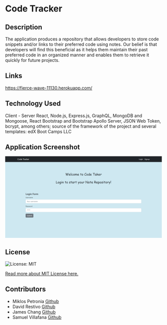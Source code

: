 # Code Tracker



## Description
The application produces a repository that allows developers to store code snippets and/or links to their preferred code using notes. Our belief is that developers will find this beneficial as it helps them maintain their past preferred code in an organized manner and enables them to retrieve it quickly for future projects.


## Links



https://fierce-wave-11130.herokuapp.com/

## Technology Used

Client - Server
React, Node.js, Express.js, GraphQL, MongoDB and Mongoose,
React Bootstrap and Bootstrap
Apollo Server, JSON Web Token, bcrypt, among others; source of the framework
of the project and several templates: edX Boot Camps LLC


## Application Screenshot
![screenshot](assets/images/screenshot-codetracker.png)


## License
  ![License: MIT](https://img.shields.io/badge/License-MIT-yellow.svg)
    
  [Read more about MIT License here.](https://opensource.org/licenses/MIT)
  
  
## Contributors
  
- Miklos Petronia [Github](https://github.com/miklos-petronia)
- David Restivo [Github](https://github.com/davidrestivo)
- James Chang  [Github](https://github.com/jamscc)
-  Samuel Villafana [Github](https://github.com/samvillafana)

  
  
  
  



